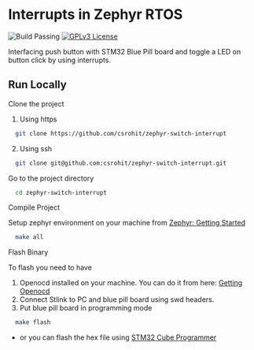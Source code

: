 # Interrupts in Zephyr RTOS

![Build Passing](https://img.shields.io/badge/build-passing-brightgreen)
[![GPLv3 License](https://img.shields.io/badge/License-GPL%20v3-yellow.svg)](https://opensource.org/licenses/)

Interfacing push button with STM32 Blue Pill board and toggle a LED on button click by using interrupts.

## Run Locally

Clone the project

1. Using https

```bash
  git clone https://github.com/csrohit/zephyr-switch-interrupt
```

2. Using ssh

```bash
  git clone git@github.com:csrohit/zephyr-switch-interrupt.git
```

Go to the project directory

```bash
  cd zephyr-switch-interrupt
```

Compile Project

Setup zephyr environment on your machine from [Zephyr: Getting Started](https://docs.zephyrproject.org/latest/develop/getting_started/index.html)

```bash
  make all
```

Flash Binary

To flash you need to have

1. Openocd installed on your machine. You can do it from here: [Getting Openocd](https://openocd.org/pages/getting-openocd.html)
2. Connect Stlink to PC and blue pill board using swd headers.
3. Put blue pill board in programming mode

```bash
  make flash
```

* or you can flash the hex file using [STM32 Cube Programmer](https://docs.nanoframework.net/content/stm32/flash-cube-programmer.html)
